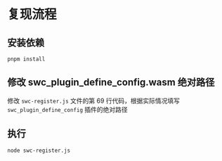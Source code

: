 # 复现流程

## 安装依赖

```
pnpm install
```

## 修改 swc_plugin_define_config.wasm 绝对路径

修改 `swc-register.js` 文件的第 69 行代码，根据实际情况填写 `swc_plugin_define_config` 插件的绝对路径

## 执行

```
node swc-register.js
```
